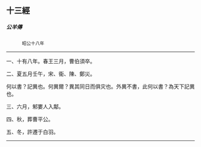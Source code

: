 

## 十三經

##### 公羊傳
　　　`昭公十八年`

* * *

一、十有八年。春王三月，曹伯須卒。

二、夏五月壬午，宋、衞、陳、鄭災。

何以書？記異也。何異爾？異其同日而俱灾也。外異不書，此何以書？為天下記異也。

三、六月，邾婁人入鄅。

四、秋，葬曹平公。

五、冬，許遷于白羽。

* * *

